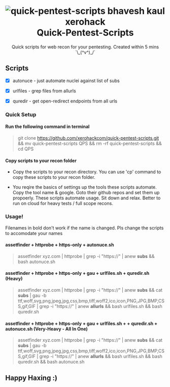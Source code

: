 <h1 align="center">
	<br>
	<img src="https://raw.githubusercontent.com/xerohackcom/quick-pentest-scripts/main/github-assets/banner.png" alt="quick-pentest-scripts bhavesh kaul xerohack">
	<br>
	Quick-Pentest-Scripts
</h1>

<p align="center">
	Quick scripts for web recon for your pentesting. Created within 5 mins `\_(^v^)_/`
</p>

## Scripts

- [x] autonuce - just automate nuclei against list of subs
- [x] urlfiles - grep files from allurls
- [x] quredir - get open-redirect endpoints from all urls


### Quick Setup

#### Run the following command in terminal

> git clone https://github.com/xerohackcom/quick-pentest-scripts.git && mv quick-pentest-scripts QPS && rm -rf quick-pentest-scripts && cd QPS

#### Copy scripts to your recon folder
- Copy the scripts to your recon directory. You can use 'cp' command to copy these scripts to your recon folder.

- You reqire the basics of settings up the tools these scripts automate. Copy the tool name & google. Goto their github repos and set them up propoerly. These scripts automate usage. Sit down and relax. Better to run on cloud for heavy tests / full scope recons.

### Usage!

Filenames in bold don't work if the name is changed. Pls change the scripts to accomodate your names

#### assetfinder + httprobe + https-only + autonuce.sh

> assetfinder xyz.com | httprobe | grep -i "https://" | anew <b>subs</b> && bash autonuce.sh

#### assetfinder + httprobe + https-only + gau + urlfiles.sh + quredir.sh (Heavy)

> assetfinder xyz.com | httprobe | grep -i "https://" | anew <b>subs</b> && cat <b>subs</b> | gau -b ttf,woff,svg,png,jpeg,jpg,css,bmp,tiff,woff2,ico,icon,PNG,JPG,BMP,CSS,gif,GIF | grep -i "https://" | anew <b>allurls</b> && bash urlfiles.sh && bash quredir.sh

#### assetfinder + httprobe + https-only + gau + urlfiles.sh + + quredir.sh + autonuce.sh (Very-Heavy - All In One)

> assetfinder xyz.com | httprobe | grep -i "https://" | anew <b>subs</b> && cat <b>subs</b> | gau -b ttf,woff,svg,png,jpeg,jpg,css,bmp,tiff,woff2,ico,icon,PNG,JPG,BMP,CSS,gif,GIF | grep -i "https://" | anew <b>allurls</b> && bash urlfiles.sh && bash quredir.sh && bash autonuce.sh

## Happy Haxing :)
